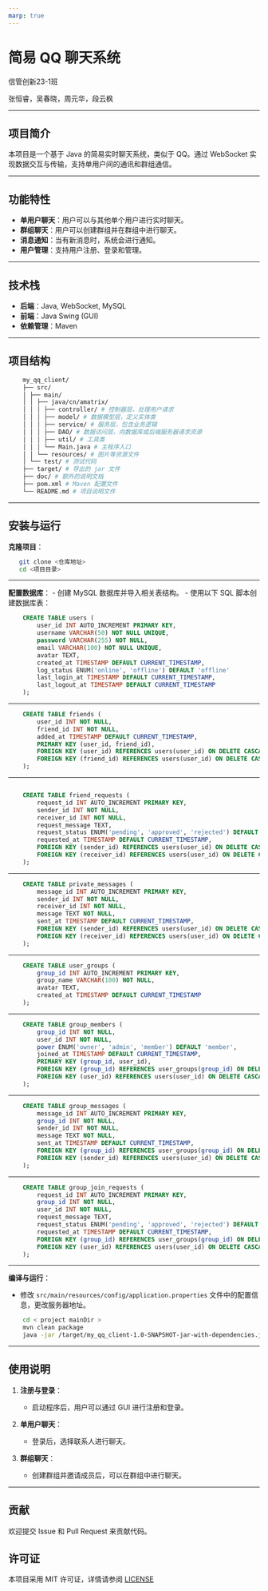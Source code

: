 ```yaml
---
marp: true
---
```


# 简易 QQ 聊天系统

信管创新23-1班

张恒睿，吴春晓，周元华，段云枫

---

## 项目简介

本项目是一个基于 Java 的简易实时聊天系统，类似于 QQ。通过 WebSocket 实现数据交互与传输，支持单用户间的通讯和群组通信。

---

## 功能特性

- **单用户聊天**：用户可以与其他单个用户进行实时聊天。
- **群组聊天**：用户可以创建群组并在群组中进行聊天。
- **消息通知**：当有新消息时，系统会进行通知。
- **用户管理**：支持用户注册、登录和管理。

---

## 技术栈

- **后端**：Java, WebSocket, MySQL
- **前端**：Java Swing (GUI)
- **依赖管理**：Maven

---

## 项目结构

```sh
    my_qq_client/ 
    ├── src/ 
    │ ├── main/ 
    │ │ ├── java/cn/amatrix/ 
    │ │ │ ├── controller/ # 控制器层，处理用户请求 
    │ │ │ ├── model/ # 数据模型层，定义实体类 
    │ │ │ ├── service/ # 服务层，包含业务逻辑 
    │ │ │ ├── DAO/ # 数据访问层，向数据库或后端服务器请求资源
    │ │ │ ├── util/ # 工具类 
    │ │ │ └── Main.java # 主程序入口 
    │ │ └── resources/ # 图片等资源文件
    │ └── test/ # 测试代码
    ├── target/ # 导出的 jar 文件
    ├── doc/ # 额外的说明文档
    ├── pom.xml # Maven 配置文件 
    └── README.md # 项目说明文件
```

---

## 安装与运行

**克隆项目**：

 ```sh
    git clone <仓库地址>
    cd <项目目录>
```

---

**配置数据库**：
    - 创建 MySQL 数据库并导入相关表结构。
    - 使用以下 SQL 脚本创建数据库表：

```sql
    CREATE TABLE users (
        user_id INT AUTO_INCREMENT PRIMARY KEY,
        username VARCHAR(50) NOT NULL UNIQUE,
        password VARCHAR(255) NOT NULL,
        email VARCHAR(100) NOT NULL UNIQUE,
        avatar TEXT,
        created_at TIMESTAMP DEFAULT CURRENT_TIMESTAMP,
        log_status ENUM('online', 'offline') DEFAULT 'offline'
        last_login_at TIMESTAMP DEFAULT CURRENT_TIMESTAMP,
        last_logout_at TIMESTAMP DEFAULT CURRENT_TIMESTAMP
    );
```

---

```sql
    CREATE TABLE friends (
        user_id INT NOT NULL,
        friend_id INT NOT NULL,
        added_at TIMESTAMP DEFAULT CURRENT_TIMESTAMP,
        PRIMARY KEY (user_id, friend_id),
        FOREIGN KEY (user_id) REFERENCES users(user_id) ON DELETE CASCADE,
        FOREIGN KEY (friend_id) REFERENCES users(user_id) ON DELETE CASCADE
    );

```

---

```sql

    CREATE TABLE friend_requests (
        request_id INT AUTO_INCREMENT PRIMARY KEY,
        sender_id INT NOT NULL,
        receiver_id INT NOT NULL,
        request_message TEXT,
        request_status ENUM('pending', 'approved', 'rejected') DEFAULT 'pending',
        requested_at TIMESTAMP DEFAULT CURRENT_TIMESTAMP,
        FOREIGN KEY (sender_id) REFERENCES users(user_id) ON DELETE CASCADE,
        FOREIGN KEY (receiver_id) REFERENCES users(user_id) ON DELETE CASCADE
    );
```

---

```sql
    CREATE TABLE private_messages (
        message_id INT AUTO_INCREMENT PRIMARY KEY,
        sender_id INT NOT NULL,
        receiver_id INT NOT NULL,
        message TEXT NOT NULL,
        sent_at TIMESTAMP DEFAULT CURRENT_TIMESTAMP,
        FOREIGN KEY (sender_id) REFERENCES users(user_id) ON DELETE CASCADE,
        FOREIGN KEY (receiver_id) REFERENCES users(user_id) ON DELETE CASCADE
    );
```

---

```sql
    CREATE TABLE user_groups (
        group_id INT AUTO_INCREMENT PRIMARY KEY,
        group_name VARCHAR(100) NOT NULL,
        avatar TEXT,
        created_at TIMESTAMP DEFAULT CURRENT_TIMESTAMP
    );
```

---

```sql
    CREATE TABLE group_members (
        group_id INT NOT NULL,
        user_id INT NOT NULL,
        power ENUM('owner', 'admin', 'member') DEFAULT 'member',
        joined_at TIMESTAMP DEFAULT CURRENT_TIMESTAMP,
        PRIMARY KEY (group_id, user_id),
        FOREIGN KEY (group_id) REFERENCES user_groups(group_id) ON DELETE CASCADE,
        FOREIGN KEY (user_id) REFERENCES users(user_id) ON DELETE CASCADE
    );
```

---

```sql
    CREATE TABLE group_messages (
        message_id INT AUTO_INCREMENT PRIMARY KEY,
        group_id INT NOT NULL,
        sender_id INT NOT NULL,
        message TEXT NOT NULL,
        sent_at TIMESTAMP DEFAULT CURRENT_TIMESTAMP,
        FOREIGN KEY (group_id) REFERENCES user_groups(group_id) ON DELETE CASCADE,
        FOREIGN KEY (sender_id) REFERENCES users(user_id) ON DELETE CASCADE
    );
```

---

```sql
    CREATE TABLE group_join_requests (
        request_id INT AUTO_INCREMENT PRIMARY KEY,
        group_id INT NOT NULL,
        user_id INT NOT NULL,
        request_message TEXT,
        request_status ENUM('pending', 'approved', 'rejected') DEFAULT 'pending',
        requested_at TIMESTAMP DEFAULT CURRENT_TIMESTAMP,
        FOREIGN KEY (group_id) REFERENCES user_groups(group_id) ON DELETE CASCADE,
        FOREIGN KEY (user_id) REFERENCES users(user_id) ON DELETE CASCADE
    );
```

---

**编译与运行**：

- 修改 `src/main/resources/config/application.properties` 文件中的配置信息，更改服务器地址。

```sh
    cd < project mainDir >
    mvn clean package
    java -jar /target/my_qq_client-1.0-SNAPSHOT-jar-with-dependencies.jar
```

---

## 使用说明

1. **注册与登录**：
    - 启动程序后，用户可以通过 GUI 进行注册和登录。

2. **单用户聊天**：
    - 登录后，选择联系人进行聊天。

3. **群组聊天**：
    - 创建群组并邀请成员后，可以在群组中进行聊天。

---

## 贡献

欢迎提交 Issue 和 Pull Request 来贡献代码。

## 许可证

本项目采用 MIT 许可证，详情请参阅 [LICENSE](LICENSE)
